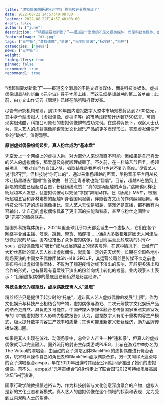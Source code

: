 ```yaml
---
title: "虚拟偶像想要破冰元宇宙 靠科技还是靠粉丝？"
date: 2022-08-22T14:57:40+08:00
lastmod: 2022-08-22T14:57:40+08:00
draft: false
authors: ["june"]
description: "“杨超越要发新歌了”——报道这个消息的不是文娱类媒体，而是科技类媒体。虚拟偶像超越AI的新曲《元宇宙》将于本周上线，而这已经是超越AI的第二首单曲；此前，由方文山作词的《唐潮》已经在酷狗和抖音发布。"
featuredImage: "01.jpg"
tags: ["元宇宙","虚拟偶像","资讯","元宇宙资讯","杨超越","科技"]
categories: ["news"]
news: ["元宇宙"]
weight: 
lightgallery: true
pinned: false
recommend: true
recommend1: true
---
```


“杨超越要发新歌了”——报道这个消息的不是文娱类媒体，而是科技类媒体。虚拟偶像超越AI的新曲《元宇宙》将于本周上线，而这已经是超越AI的第二首单曲；此前，由方文山作词的《唐潮》已经在酷狗和抖音发布。

尽管有研究机构预测，到2030年国内虚拟数字人整体市场规模将达到2700亿元，其中身份型虚拟人（虚拟偶像、虚拟IP等）的市场规模预计达到1750亿元。可惜现实很残酷，科技公司原创的虚拟偶像鲜有成功先例。在这种背景下，观察人士认为，真人艺人的虚拟偶像能否激发文化娱乐产品的更多表现形式，实现虚拟偶像产业的“破冰”，值得观察。



**原创虚拟偶像纷纷起步，真人粉丝成为“基本盘”**

凭空爱上一个网络上的虚拟人物，对大部分人来说简直不可能。但如果是自己喜爱的艺人的虚拟偶像，那爱屋及乌就顺理成章了。不久前，在一档综艺节目里，杨超越坦言：“我对自己有自知之明，唱歌跳舞是我再努力也达不到的高度。”尽管艺人说“我不行”，但科技说“你可以的”，通过采集杨超越的声音，酷狗音乐平台用AI技术让杨超越去“翻唱”各首歌曲，甚至连粤语歌也能“翻唱”。目前，超越AI在酷狗上翻唱的歌曲已经超过百首，粉丝纷纷点赞：“真的是杨超越的声音。”跳舞也同样让杨超越本人发愁，但虚拟偶像可以完全“拿捏”舞蹈动作。在《唐潮》MV中，根据杨超越五官和身材建模的超越AI身着国风服装，伴随着方文山的作词翩翩起舞。与科技公司打造的虚拟偶像相比，真人艺人无论是唱跳、演戏还是直播，都不断有内容输出，让自己的虚拟偶像具备了更丰富的技能和特质，甚至与粉丝之间建立更“完美”的情感联系。

据国外科技媒体统计，2021年里全球几乎每天都会诞生一个虚拟人，它们在各个网络平台当主播、唱歌、跳舞、带货、晒穿搭……但绝大多数都难逃因无人问津后很快沉寂的命运。国内也推出了众多虚拟偶像，但目前运营比较成功的只有A-soul。虚拟偶像难以“吸粉”成为发展道路上的现实障碍，在这种情况下，已经有广大粉丝基础的真人艺人推出虚拟偶像，就具备一定的先天优势。长期在全国各地小剧场表演的中国女子偶像团体SNH48 GROUP，其运营公司丝芭传媒不久之前也宣布将推出虚拟偶像团体，不仅为了规避疫情对线下演出的影响、开辟更多演出和合作的形式，也有将现有喜爱线下演出的粉丝向线上转化的考量。业内观察人士表示：“目前虚拟偶像的最底层逻辑仍然是粉丝经济。”



**科技含量仅为起跑线，虚拟偶像还需人文“温暖”**

粉丝经济只是提供了起步时的“托底”，远非真人艺人虚拟偶像的发展“上限”。作为文化娱乐与科技产业相结合的产物，虚拟偶像与游戏、二次元等数字文化娱乐产品的结合更自然、具备更多可能性。中国传媒大学媒体融合与传播国家重点实验室发布的《中国虚拟数字人影响力指数报告》认为，虚拟数字人有助于重构内容生产模式，极大提升数字内容生产效率和质量；其也可能重新定义粉丝经济，助力品牌传播快速出圈。

如果是真人出现在游戏、动漫场景中，总会让人产生一种“违和感”，但真人的虚拟偶像就可以完全融入。国外流行的射击生存类游戏PUBG，此前在游戏中举办名为The Virtual的演唱会，由当红的女子演唱团体BlackPink的虚拟偶像进行舞台表演，玩家可以操作自己的角色去和BlackPink虚拟偶像合影。另一支同样火遍全球的女子演唱组合aespa，早在2020年出道时其经纪公司就同步推出了她们的虚拟偶像。前不久，aespa以“元宇宙组合”的身份走上了联合国“2022可持续发展高层论坛”进行演讲。

国家行政学院教授祁述裕认为，作为科技创新与文化创意深度融合的产物，虚拟人是新的文化业态和新模式。真人艺人的虚拟偶像在这个领域的探索和表现，尤为受到业内观察人士的期待。